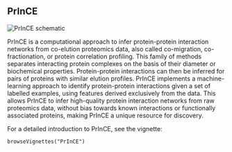 ## PrInCE

![PrInCE schematic](https://raw.githubusercontent.com/fosterlab/PrInCE/master/vignettes/schematic.png)

PrInCE is a computational approach to infer protein-protein interaction networks from co-elution proteomics data, also called co-migration, co-fractionation, or protein correlation profiling. This family of methods separates interacting protein complexes on the basis of their diameter or biochemical properties. Protein-protein interactions can then be inferred for pairs of proteins with similar elution profiles. PrInCE implements a machine-learning approach to identify protein-protein interactions given a set of labelled examples, using features derived exclusively from the data. This allows PrInCE to infer high-quality protein interaction networks from raw proteomics data, without bias towards known interactions or functionally associated proteins, making PrInCE a unique resource for discovery.

For a detailed introduction to PrInCE, see the vignette:

```
browseVignettes("PrInCE")
```
